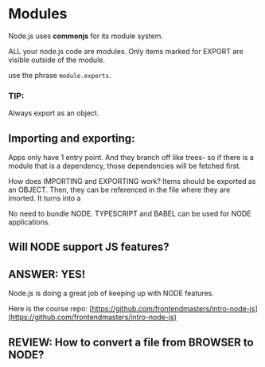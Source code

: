 # Modules

Node.js uses **commonjs** for its module system.

ALL your node.js code are modules.
Only items marked for EXPORT are visible outside of the module.

use the phrase `module.exports`.

### TIP:

Always export as an object.

## Importing and exporting:
Apps only have 1 entry point. And they branch off like trees- so if there is a module that is a dependency, those dependencies will be fetched first.

How does IMPORTING and EXPORTING work?
Items should be exported as an OBJECT. Then, they can be referenced in the file where they are imorted.
It turns into a


No need to bundle NODE.
TYPESCRIPT and BABEL can be used for NODE applications.

## Will NODE support JS features?

## ANSWER: YES!
Node.js is doing a great job of keeping up with NODE features.

Here is the course repo:
[https://github.com/frontendmasters/intro-node-js](https://github.com/frontendmasters/intro-node-js)

## REVIEW: How to convert a file from BROWSER to NODE?




